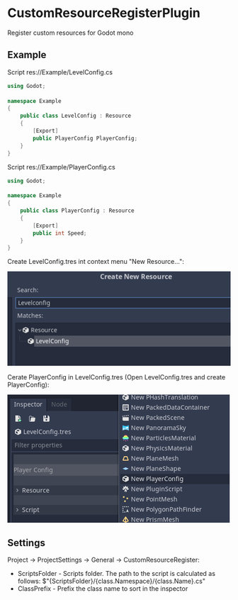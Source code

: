 # CustomResourceRegisterPlugin

Register custom resources for Godot mono

## Example

Script res://Example/LevelConfig.cs
```C#
using Godot;

namespace Example
{
	public class LevelConfig : Resource
	{
		[Export]
		public PlayerConfig PlayerConfig;
	}
}
```

Script res://Example/PlayerConfig.cs
```C#
using Godot;

namespace Example
{
	public class PlayerConfig : Resource
	{
		[Export]
		public int Speed;
	}
}
```

Create LevelConfig.tres int context menu "New Resource...":

![img_1CreateLevelConfig.png](CreateLevelConfig.png)

Cerate PlayerConfig in LevelConfig.tres (Open LevelConfig.tres and create PlayerConfig):

![CreatePlayerConfig.png](CreatePlayerConfig.png)

## Settings

Project -> ProjectSettings -> General -> CustomResourceRegister:
* ScriptsFolder - Scripts folder. The path to the script is calculated as follows: $"{ScriptsFolder}/{class.Namespace}/{class.Name}.cs"
* ClassPrefix - Prefix the class name to sort in the inspector